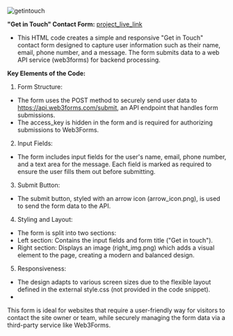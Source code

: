 ![getintouch](https://github.com/user-attachments/assets/fb82f881-3966-4615-8f3a-24dfab66ef2a)

**"Get in Touch" Contact Form:** [project_live_link](https://manishrajdoot.github.io/m_contact_form/)

- This HTML code creates a simple and responsive "Get in Touch" contact form designed to capture user information such as their name, email, phone number, and a message. The form submits data to a web API service (web3forms) for backend processing.

**Key Elements of the Code:**
1. Form Structure:

- The form uses the POST method to securely send user data to https://api.web3forms.com/submit, an API endpoint that handles form submissions.
- The access_key is hidden in the form and is required for authorizing submissions to Web3Forms.
2. Input Fields:

- The form includes input fields for the user's name, email, phone number, and a text area for the message. Each field is marked as required to ensure the user fills them out before submitting.
3. Submit Button:

- The submit button, styled with an arrow icon (arrow_icon.png), is used to send the form data to the API.
4. Styling and Layout:

- The form is split into two sections:
- Left section: Contains the input fields and form title ("Get in touch").
- Right section: Displays an image (right_img.png) which adds a visual element to the page, creating a modern and balanced design.
5. Responsiveness:

- The design adapts to various screen sizes due to the flexible layout defined in the external style.css (not provided in the code snippet).
- 
This form is ideal for websites that require a user-friendly way for visitors to contact the site owner or team, while securely managing the form data via a third-party service like Web3Forms.



